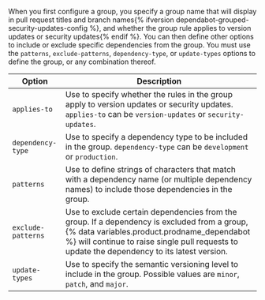 When you first configure a group, you specify a group name that will display in pull request titles and branch names{% ifversion dependabot-grouped-security-updates-config %}, and whether the group rule applies to version updates or security updates{% endif %}. You can then define other options to include or exclude specific dependencies from the group. You must use the `patterns`, `exclude-patterns`, `dependency-type`, or `update-types` options to define the group, or any combination thereof.

Option | Description |
-------|-------------|
| `applies-to` | Use to specify whether the rules in the group apply to version updates or security updates. `applies-to` can be `version-updates` or `security-updates`. |
| `dependency-type` | Use to specify a dependency type to be included in the group. `dependency-type` can be `development` or `production`. |
| `patterns` | Use to define strings of characters that match with a dependency name (or multiple dependency names) to include those dependencies in the group. |
| `exclude-patterns` | Use to exclude certain dependencies from the group. If a dependency is excluded from a group, {% data variables.product.prodname_dependabot %} will continue to raise single pull requests to update the dependency to its latest version. |
| `update-types` | Use to specify the semantic versioning level to include in the group. Possible values are `minor`, `patch`, and `major`. |
